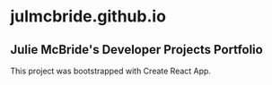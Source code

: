 # julmcbride.github.io
## Julie McBride's Developer Projects Portfolio

This project was bootstrapped with Create React App.

